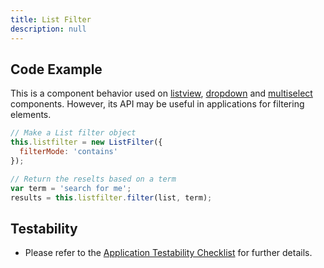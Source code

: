 ```yaml
---
title: List Filter
description: null
---
```


## Code Example

This is a component behavior used on [listview](./listview), [dropdown](./dropdown) and [multiselect](./multiselect) components. However, its API may be useful in applications for filtering elements.

```javascript
// Make a List filter object
this.listfilter = new ListFilter({
  filterMode: 'contains'
});

// Return the reselts based on a term
var term = 'search for me';
results = this.listfilter.filter(list, term);

```

## Testability

- Please refer to the [Application Testability Checklist](https://design.infor.com/resources/application-testability-checklist) for further details.

